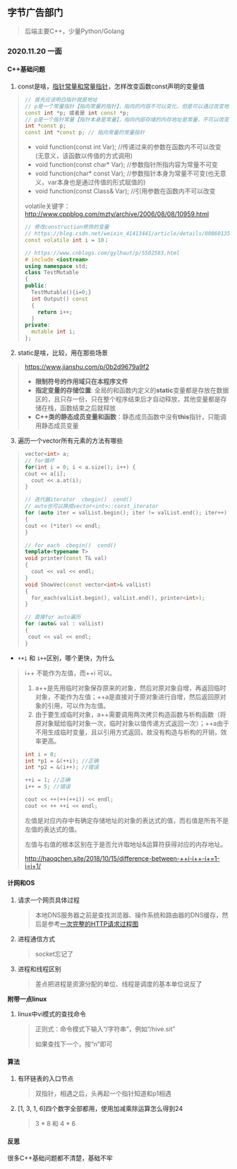 ## 字节广告部门

> 后端主要C++，少量Python/Golang

### 2020.11.20  一面 

#### C++基础问题

1. const是啥，[指针常量和常量指针](https://www.jb51.net/article/86519.htm)，怎样改变函数const声明的变量值

> ```c++
> // 首先应该明白指针就是地址 
> // p是一个常量指针【指向常量的指针】，指向的内容不可以变化，但是可以通过改变地址让它指向另一个常量	
> const int *p; 或者是 int const *p; 
> // p是一个指针常量【指针本身是常量】，指向内部存储的内存地址是常量，不可以改变，但是内存地址所对应的内容是可以变化的
> int *const p;	
> const int *const p; // 指向常量的常量指针
> ```
>
> - void function(const int Var);   //传递过来的参数在函数内不可以改变(无意义，该函数以传值的方式调用)
> - void function(const char* Var);  //参数指针所指内容为常量不可变
> - void function(char* const Var);  //参数指针本身为常量不可变(也无意义，var本身也是通过传值的形式赋值的)
> - void function(const Class& Var); //引用参数在函数内不可以改变
>
> volatile关键字：http://www.cppblog.com/mzty/archive/2006/08/08/10959.html
>
> ```c++
> // 修改construction修饰的变量
> // https://blog.csdn.net/weixin_41413441/article/details/80860135
> const volatile int i = 10；
> 
> // https://www.cnblogs.com/gylhaut/p/5502583.html
> # include <iostream>
> using namespace std;
> class TestMutable
> {
> public:
>   TestMutable(){i=0;}
>   int Output() const
>   {
>     return i++; 
>   }
> private:
> 	mutable int i;
> };
> ```



2. static是啥，比较，用在那些场景

> https://www.jianshu.com/p/0b2d9679a9f2
>
> - **限制符号的作用域只在本程序文件**
> - **指定变量的存储位置**: 全局的和函数内定义的**static**变量都是存放在数据区的，且只存一份，只在整个程序结束后才自动释放，其他变量都是存储在栈，函数结束之后就释放
> - **C++类的静态成员变量和函数**：静态成员函数中没有**this**指针，只能调用静态成员变量



3. 遍历一个vector所有元素的方法有哪些

> ```c++
> vector<int> a;
> // for循坏
> for(int i = 0; i < a.size(); i++) { 
> cout << a[i];
> 	cout << a.at(i);
> }
> 
> // 迭代器iterator  cbegin()  cend()
> // auto也可以换成vector<int>::const_iterator
> for (auto iter = valList.begin(); iter != valList.end(); iter++)
> {
> cout << (*iter) << endl;
> }
> 
> // for_each  cbegin()  cend()
> template<typename T>
> void printer(const T& val)
> {
> 	cout << val << endl;
> }
> void ShowVec(const vector<int>& valList)
> {
> 	for_each(valList.begin(), valList.end(), printer<int>);
> }
> 
> // 直接for auto遍历
> for (auto& val : valList)
> {
>  cout << val << endl;
> }
> ```



- `++i` 和 `i++`区别，哪个更快，为什么

> i++ 不能作为左值，而++i 可以。
>
> 1. a++是先用临时对象保存原来的对象，然后对原对象自增，再返回临时对象，不能作为左值；++a是直接对于原对象进行自增，然后返回原对象的引用，可以作为左值。
> 2. 由于要生成临时对象，a++需要调用两次拷贝构造函数与析构函数（将原对象赋给临时对象一次，临时对象以值传递方式返回一次）；++a由于不用生成临时变量，且以引用方式返回，故没有构造与析构的开销，效率更高。
>
> ```c++
> int i = 0;
> int *p1 = &(++i); //正确
> int *p2 = &(i++); //错误
> 
> ++i = 1; //正确
> i++ = 5; //错误
> 
> cout << ++(++(++i)) << endl;
> cout << ++ ++i << endl;
> ```
>
> 左值是对应内存中有确定存储地址的对象的表达式的值，而右值是所有不是左值的表达式的值。
>
> 左值与右值的根本区别在于是否允许取地址&运算符获得对应的内存地址。
>
> http://haoqchen.site/2018/10/15/difference-between-++i-i++-i+=1-i=i+1/



#### 计网和OS

1. 请求一个网页具体过程

   > 本地DNS服务器之前是查找浏览器、操作系统和路由器的DNS缓存，然后是参考[一次完整的HTTP请求过程图](https://github.com/EricPengShuai/Interview/blob/main/interview_summary.md#一次完整的http请求过程)

2. 进程通信方式

   > socket忘记了

3. 进程和线程区别

   > 差点把进程是资源分配的单位、线程是调度的基本单位说反了



**附带一点linux**

1. linux中vi模式的查找命令

   > 正则式：命令模式下输入“/字符串”，例如“/hive.sit”
   >
   > 如果查找下一个，按“n”即可



#### 算法

1. 有环链表的入口节点

   > 双指针，相遇之后，头再起一个指针知道和p1相遇

2. [1, 3, 1, 6]四个数字全部都用，使用加减乘除运算怎么得到24

   > 3 \* 8 和 4 \* 6



#### 反思

很多C++基础问题都不清楚，基础不牢

